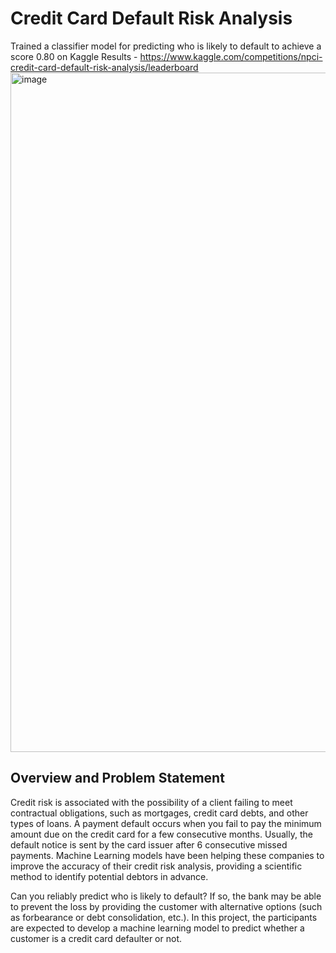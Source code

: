 # Credit Card Default Risk Analysis
Trained a classifier model for predicting who is likely to default to achieve a score 0.80 on Kaggle
Results - https://www.kaggle.com/competitions/npci-credit-card-default-risk-analysis/leaderboard
<img width="1087" alt="image" src="https://user-images.githubusercontent.com/87890518/205847187-cda6e32b-d0ce-483c-a745-8086f4d62a98.png">

## Overview and Problem Statement
Credit risk is associated with the possibility of a client failing to meet contractual obligations, such as mortgages, credit card debts, and other types of loans. A payment default occurs when you fail to pay the minimum amount due on the credit card for a few consecutive months. Usually, the default notice is sent by the card issuer after 6 consecutive missed payments. Machine Learning models have been helping these companies to improve the accuracy of their credit risk analysis, providing a scientific method to identify potential debtors in advance.

Can you reliably predict who is likely to default? If so, the bank may be able to prevent the loss by providing the customer with alternative options (such as forbearance or debt consolidation, etc.). In this project, the participants are expected to develop a machine learning model to predict whether a customer is a credit card defaulter or not.
